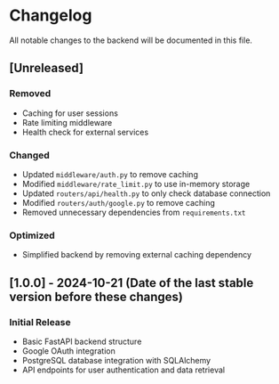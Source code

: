 # Changelog

All notable changes to the backend will be documented in this file.

## [Unreleased]

### Removed

-   Caching for user sessions
-   Rate limiting middleware
-   Health check for external services

### Changed

-   Updated `middleware/auth.py` to remove caching
-   Modified `middleware/rate_limit.py` to use in-memory storage
-   Updated `routers/api/health.py` to only check database connection
-   Modified `routers/auth/google.py` to remove caching
-   Removed unnecessary dependencies from `requirements.txt`

### Optimized

-   Simplified backend by removing external caching dependency

## [1.0.0] - 2024-10-21 (Date of the last stable version before these changes)

### Initial Release

-   Basic FastAPI backend structure
-   Google OAuth integration
-   PostgreSQL database integration with SQLAlchemy
-   API endpoints for user authentication and data retrieval
